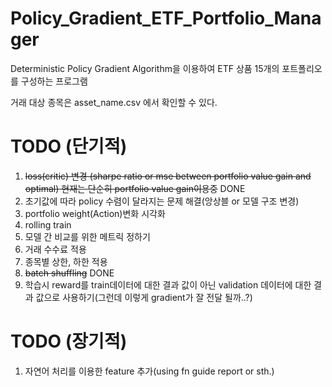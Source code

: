 # Policy_Gradient_ETF_Portfolio_Manager

Deterministic Policy Gradient Algorithm을 이용하여
ETF 상품 15개의 포트폴리오를 구성하는 프로그램

거래 대상 종목은 asset_name.csv 에서 확인할 수 있다. 


# TODO (단기적)
1. ~~loss(critic) 변경 (sharpe ratio or mse between portfolio value gain and optimal) 현재는 단순히 portfolio value gain이용중~~ DONE
1. 초기값에 따라 policy 수렴이 달라지는 문제 해결(앙상블 or 모델 구조 변경)
1. portfolio weight(Action)변화 시각화
1. rolling train
1. 모델 간 비교를 위한 메트릭 정하기
1. 거래 수수료 적용
1. 종목별 상한, 하한 적용
1. ~~batch shuffling~~ DONE
1. 학습시 reward를 train데이터에 대한 결과 값이 아닌 validation 데이터에 대한 결과 값으로 사용하기(그런데 이렇게  gradient가 잘 전달 될까..?)


# TODO (장기적)
1. 자연어 처리를 이용한 feature 추가(using fn guide report or sth.)
